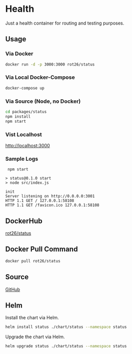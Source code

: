 # Health

Just a health container for routing and testing purposes.

## Usage

### Via Docker

```bash
docker run -d -p 3000:3000 rot26/status
```

### Via Local Docker-Compose

```bash
docker-compose up
```

### Via Source (Node, no Docker)

```bash
cd packages/status
npm install
npm start
```

### Vist Localhost

[http://localhost:3000](http://localhost:3000)


### Sample Logs

```logs
 npm start

> status@0.1.0 start
> node src/index.js

init
Server listening on http://0.0.0.0:3001
HTTP 1.1 GET / 127.0.0.1:58108
HTTP 1.1 GET /favicon.ico 127.0.0.1:58108
```

## DockerHub

[rot26/status](https://hub.docker.com/r/rot26/status)

## Docker Pull Command

```bash
docker pull rot26/status
```

## Source

[GitHub](https://github.com/rot26/status)

## Helm

Install the chart via Helm.

```bash
helm install status ./chart/status --namespace status
```

Upgrade the chart via Helm.

```bash
helm upgrade status ./chart/status --namespace status
```
